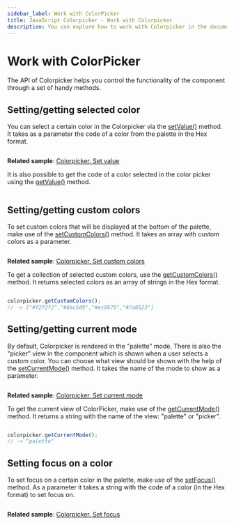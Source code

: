 ```yaml
---
sidebar_label: Work with ColorPicker
title: JavaScript Colorpicker - Work with Colorpicker 
description: You can explore how to work with Colorpicker in the documentation of the DHTMLX JavaScript UI library. Browse developer guides and API reference, try out code examples and live demos, and download a free 30-day evaluation version of DHTMLX Suite.
---
```


# Work with ColorPicker

The API of Colorpicker helps you control the functionality of the component through a set of handy methods.

## Setting/getting selected color

You can select a certain color in the Colorpicker via the [setValue()](colorpicker/api/colorpicker_setvalue_method.md) method. It takes as a parameter the code of a color from the palette in the Hex format.

```javascript
```

**Related sample**: [Colorpicker. Set value](https://snippet.dhtmlx.com/h6oc5qsq)

It is also possible to get the code of a color selected in the color picker using the [getValue()](colorpicker/api/colorpicker_getvalue_method.md) method.

```javascript
```

## Setting/getting custom colors

To set custom colors that will be displayed at the bottom of the palette, make use of the [setCustomColors()](colorpicker/api/colorpicker_setcustomcolors_method.md) method. It takes an array with custom colors as a parameter.

```javascript
```

**Related sample**: [Colorpicker. Set custom colors](https://snippet.dhtmlx.com/z9jfv3fg)

To get a collection of selected custom colors, use the [getCustomColors()](colorpicker/api/colorpicker_getcustomcolors_method.md) method. It returns selected colors as an array of strings in the Hex format.

```javascript

colorpicker.getCustomColors();
// -> ["#f2f2f2","#8ac5d9","#ec9875","#7a8523"]
```

## Setting/getting current mode

By default, Colorpicker is rendered in the "palette" mode. There is also the "picker" view in the component which is shown when a user selects a custom color. 
You can choose what view should be shown with the help of the [setCurrentMode()](colorpicker/api/colorpicker_setcurrentmode_method.md) method. It takes the name of the mode to show as a parameter.

```javascript
```

**Related sample**: [Colorpicker. Set current mode](https://snippet.dhtmlx.com/0mhp5cp6)

To get the current view of ColorPicker, make use of the [getCurrentMode()](colorpicker/api/colorpicker_getcurrentmode_method.md) method. It returns a string with the name of the view: "palette" or "picker".

```javascript

colorpicker.getCurrentMode();
// -> "palette"
```

## Setting focus on a color

To set focus on a certain color in the palette, make use of the [setFocus()](colorpicker/api/colorpicker_setfocus_method.md) method. As a parameter it takes a string with the code of a color (in the Hex format) to set focus on.

```javascript
```

**Related sample**: [Colorpicker. Set focus](https://snippet.dhtmlx.com/fg13r3uh)
